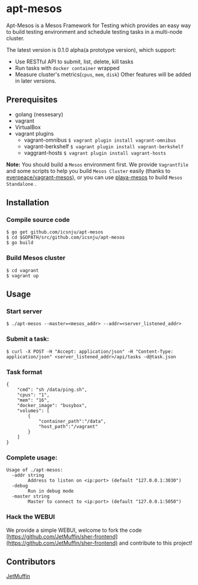 # apt-mesos

Apt-Mesos is a Mesos Framework for Testing which provides an easy way to build testing environment and schedule testing tasks in a multi-node cluster.

The latest version is 0.1.0 alpha(a prototype version), which support:
* Use RESTful API to submit, list, delete, kill tasks
* Run tasks with `docker container` wrapped
* Measure cluster's metrics(`cpus`, `mem`, `disk`)
Other features will be added in later versions.

## Prerequisites
* golang (nessesary)
* vagrant
* VirtualBox
* vagrant plugins
	* vagrant-omnibus `$ vagrant plugin install vagrant-omnibus`
	* vagrant-berkshelf `$ vagrant plugin install vagrant-berkshelf`
	* vaggrant-hosts `$ vagrant plugin install vagrant-hosts`

**Note:** You should build a `Mesos` environment first. We provide `Vagrantfile` and some scripts to help you build `Mesos Cluster` easily (thanks to [everpeace/vagrant-mesos](https://github.com/everpeace/vagrant-mesos)), or you can use [playa-mesos](https://github.com/mesosphere/playa-mesos) to build `Mesos Standalone` .

## Installation

### Compile source code

```
$ go get github.com/icsnju/apt-mesos
$ cd $GOPATH/src/github.com/icsnju/apt-mesos
$ go build
```

### Build Mesos cluster

```
$ cd vagrant
$ vagrant up
```

## Usage

### Start server

```
$ ./apt-mesos --master=<mesos_addr> --addr=<server_listened_addr>
```

### Submit a task:

```
$ curl -X POST -H "Accept: application/json" -H "Content-Type: application/json" <server_listened_addr>/api/tasks -d@task.json 
```

### Task format

```
{
    "cmd": "sh /data/ping.sh",
    "cpus": "1",
    "mem": "16",
    "docker_image": "busybox",
    "volumes": [
        {
            "container_path":"/data",
            "host_path":"/vagrant"
        }
    ]
}
```

### Complete usage:

```
Usage of ./apt-mesos:
  -addr string
    	Address to listen on <ip:port> (default "127.0.0.1:3030")
  -debug
    	Run in debug mode
  -master string
    	Master to connect to <ip:port> (default "127.0.0.1:5050")
``` 

### Hack the WEBUI

We provide a simple WEBUI, welcome to fork the code [https://github.com/JetMuffin/sher-frontend](https://github.com/JetMuffin/sher-frontend) and contribute to this project!
## Contributors
[JetMuffin](https://github.com/JetMuffin)
